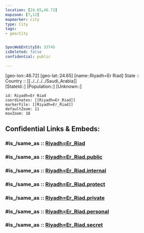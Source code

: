 ```yaml
---
location: [24.65,46.72] 
mapzoom: [7,12] 
mapmarker: city 
type: City
tags:
- geo/City


SpocWebEntityId: 33745
isDeleted: false
confidential: public

---
```

[geo-lon::46.72] 
[geo-lat::24.65] 
[name::Riyadh=Er Riad] 
State ::  
Country :: [[../../../../Saudi_Arabia]]  
[StateId::] 
[Population::] 
[Unknown::] 


```leaflet
id: Riyadh=Er Riad
coordinates: [[Riyadh=Er_Riad]] 
markerFile: [[Riyadh=Er_Riad]] 
defaultZoom: 11 
maxZoom: 18
```


## Confidential Links & Embeds: 

### #is_/same_as :: [Riyadh=Er_Riad](/_Standards/Earth/Continent/Asia/Asia~West/Saudi_Arabia/Regions~Saudi_Arabia/Ar_Riyad/City/Riyadh=Er_Riad.md) 

### #is_/same_as :: [Riyadh=Er_Riad.public](/_public/Earth/Continent/Asia/Asia~West/Saudi_Arabia/Regions~Saudi_Arabia/Ar_Riyad/City/Riyadh=Er_Riad.public.md) 

### #is_/same_as :: [Riyadh=Er_Riad.internal](/_internal/Earth/Continent/Asia/Asia~West/Saudi_Arabia/Regions~Saudi_Arabia/Ar_Riyad/City/Riyadh=Er_Riad.internal.md) 

### #is_/same_as :: [Riyadh=Er_Riad.protect](/_protect/Earth/Continent/Asia/Asia~West/Saudi_Arabia/Regions~Saudi_Arabia/Ar_Riyad/City/Riyadh=Er_Riad.protect.md) 

### #is_/same_as :: [Riyadh=Er_Riad.private](/_private/Earth/Continent/Asia/Asia~West/Saudi_Arabia/Regions~Saudi_Arabia/Ar_Riyad/City/Riyadh=Er_Riad.private.md) 

### #is_/same_as :: [Riyadh=Er_Riad.personal](/_personal/Earth/Continent/Asia/Asia~West/Saudi_Arabia/Regions~Saudi_Arabia/Ar_Riyad/City/Riyadh=Er_Riad.personal.md) 

### #is_/same_as :: [Riyadh=Er_Riad.secret](/_secret/Earth/Continent/Asia/Asia~West/Saudi_Arabia/Regions~Saudi_Arabia/Ar_Riyad/City/Riyadh=Er_Riad.secret.md)

